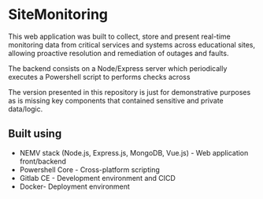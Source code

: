 # SiteMonitoring

This web application was built to collect, store and present real-time monitoring data from critical services and systems across educational sites, allowing proactive resolution and remediation of outages and faults.

The backend consists on a Node/Express server which periodically executes a Powershell script to performs checks across  

The version presented in this repository is just for demonstrative purposes as is missing key components that contained sensitive and private data/logic.


## Built using
* NEMV stack (Node.js, Express.js, MongoDB, Vue.js) - Web application front/backend
* Powershell Core - Cross-platform scripting
* Gitlab CE - Development environment and CICD
* Docker- Deployment environment

